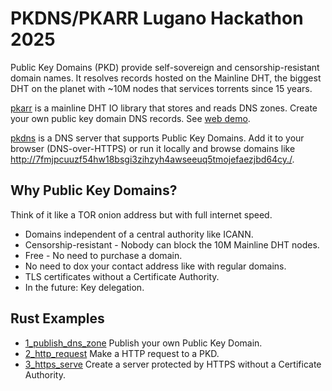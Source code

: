 # PKDNS/PKARR Lugano Hackathon 2025

Public Key Domains (PKD) provide self-sovereign and censorship-resistant domain names. It resolves records hosted on the Mainline DHT, the biggest DHT on the planet with ~10M nodes that services torrents since 15 years.

[pkarr](https://github.com/pubky/pkarr/) is a mainline DHT IO library that stores and reads DNS zones. Create your own public key domain DNS records. See [web demo](https://pkdns.net/).

[pkdns](https://github.com/pubky/pkdns/) is a DNS server that supports Public Key Domains. Add it to your browser (DNS-over-HTTPS) or run it locally and browse domains like [http://7fmjpcuuzf54hw18bsgi3zihzyh4awseeuq5tmojefaezjbd64cy./](http://7fmjpcuuzf54hw18bsgi3zihzyh4awseeuq5tmojefaezjbd64cy./).


## Why Public Key Domains?

Think of it like a TOR onion address but with full internet speed.

- Domains independent of a central authority like ICANN.
- Censorship-resistant - Nobody can block the 10M Mainline DHT nodes.
- Free - No need to purchase a domain.
- No need to dox your contact address like with regular domains.
- TLS certificates without a Certificate Authority.
- In the future: Key delegation.



## Rust Examples

- [1_publish_dns_zone](./examples/1_publish_dns_zone.rs) Publish your own Public Key Domain.
- [2_http_request](./examples/2_http_request.rs) Make a HTTP request to a PKD.
- [3_https_serve](./examples/3_https_serve.rs) Create a server protected by HTTPS without a Certificate Authority.
